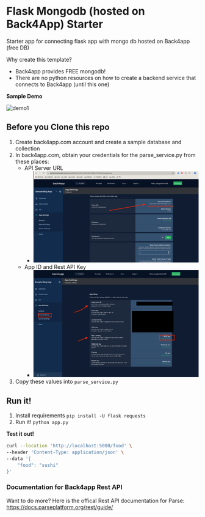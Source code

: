 # Flask Mongodb (hosted on Back4App) Starter

Starter app for connecting flask app with mongo db hosted on Back4app (free DB)

Why create this template?
- Back4app provides FREE mongodb!
- There are no python resources on how to create a backend service that connects to Back4app (until this one)

**Sample Demo**

![demo1](https://github.com/membriux/flask-mongodb-back4app-starter/assets/20372706/878fcca4-b03b-486f-9b20-7a4eed6d3766)

## Before you Clone this repo

1. Create back4app.com account and create a sample database and collection
2. In back4app.com, obtain your credentials for the parse_service.py from these places:
   - API Server URL
     - ![APIKEY](api_url.png)
   - App ID and Rest API Key
     - ![App ID and api key](api_key_app_id.png)
3. Copy these values into `parse_service.py`

## Run it!

1. Install requirements `pip install -U flask requests`
1. Run it! `python app.py`

**Test it out!**

```bash
curl --location 'http://localhost:5000/food' \
--header 'Content-Type: application/json' \
--data '{
    "food": "sushi"
}'
```

### Documentation for Back4app Rest API 

Want to do more?
Here is the offical Rest API documentation for Parse: https://docs.parseplatform.org/rest/guide/


